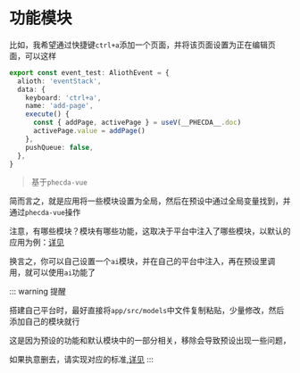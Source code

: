 # 功能模块

比如，我希望通过快捷键`ctrl+a`添加一个页面，并将该页面设置为正在编辑页面，可以这样

```ts
export const event_test: AliothEvent = {
  alioth: 'eventStack',
  data: {
    keyboard: 'ctrl+a',
    name: 'add-page',
    execute() {
      const { addPage, activePage } = useV(__PHECDA__.doc)
      activePage.value = addPage()
    },
    pushQueue: false,
  },
}
```

> 基于`phecda-vue`

简而言之，就是应用将一些模块设置为全局，然后在预设中通过全局变量找到，并通过`phecda-vue`操作

注意，有哪些模块？模块有哪些功能，这取决于平台中注入了哪些模块，以默认的应用为例：[详见](https://github.com/fgsreally/alioth/tree/main/app/src/models)

换言之，你可以自己设置一个`ai`模块，并在自己的平台中注入，再在预设里调用，就可以使用`ai`功能了

::: warning 提醒

搭建自己平台时，最好直接将`app/src/models`中文件复制粘贴，少量修改，然后添加自己的模块就行

这是因为预设的功能和默认模块中的一部分相关，移除会导致预设出现一些问题，

如果执意删去，请实现对应的标准,[详见](./preset.md#自定义预设)
:::
